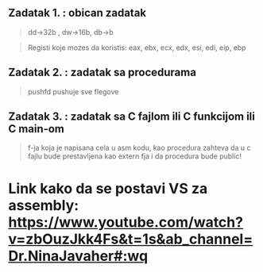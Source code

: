 
## Zadatak 1. : obican zadatak
> dd->32b , dw->16b, db->b

>Registi koje mozes da koristis:
eax, ebx, ecx, edx, esi, edi, eip, ebp
## Zadatak 2. : zadatak sa procedurama
> pushfd pushuje sve flegove
## Zadatak 3. : zadatak sa C fajlom ili C funkcijom ili C main-om
> f-ja koja je napisana cela u asm kodu, kao procedura zahteva da u c fajlu bude prestavljena kao extern fja i da procedura bude public! 
# Link kako da se postavi VS za assembly: https://www.youtube.com/watch?v=zbOuzJkk4Fs&t=1s&ab_channel=Dr.NinaJavaher#:wq